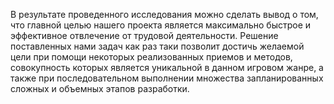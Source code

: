 В результате проведенного исследования можно сделать вывод о том, 
что главной целью нашего проекта является максимально быстрое и 
эффективное отвлечение от трудовой деятельности. 
Решение поставленных нами задач как раз таки позволит достичь желаемой 
цели при помощи некоторых реализованных приемов и методов, 
совокупность которых является уникальной в данном игровом жанре, 
а также при последовательном выполнении множества запланированных 
сложных и объемных этапов разработки.     

